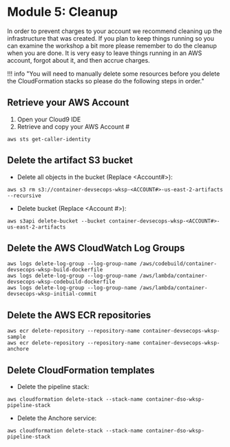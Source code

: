 # Module 5: Cleanup

In order to prevent charges to your account we recommend cleaning up the infrastructure that was created. If you plan to keep things running so you can examine the workshop a bit more please remember to do the cleanup when you are done. It is very easy to leave things running in an AWS account, forgot about it, and then accrue charges.

!!! info "You will need to manually delete some resources before you delete the CloudFormation stacks so please do the following steps in order."

## Retrieve your AWS Account #

1.  Open your Cloud9 IDE
2.  Retrieve and copy your AWS Account #

```
aws sts get-caller-identity
```

## Delete the artifact S3 bucket

* Delete all objects in the bucket (Replace <Account#>):
```
aws s3 rm s3://container-devsecops-wksp-<ACCOUNT#>-us-east-2-artifacts --recursive
```
* Delete bucket (Replace <Account #>):
```
aws s3api delete-bucket --bucket container-devsecops-wksp-<ACCOUNT#>-us-east-2-artifacts
```

## Delete the AWS CloudWatch Log Groups

```
aws logs delete-log-group --log-group-name /aws/codebuild/container-devsecops-wksp-build-dockerfile
aws logs delete-log-group --log-group-name /aws/lambda/container-devsecops-wksp-codebuild-dockerfile
aws logs delete-log-group --log-group-name /aws/lambda/container-devsecops-wksp-initial-commit
```

## Delete the AWS ECR repositories

```
aws ecr delete-repository --repository-name container-devsecops-wksp-sample
aws ecr delete-repository --repository-name container-devsecops-wksp-anchore
```

## Delete CloudFormation templates

* Delete the pipeline stack:
```
aws cloudformation delete-stack --stack-name container-dso-wksp-pipeline-stack
```

* Delete the Anchore service:
```
aws cloudformation delete-stack --stack-name container-dso-wksp-pipeline-stack
```

